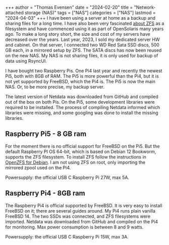 +++
author = "Thomas Evensen"
date = "2024-02-20"
title =  "Network-attached storage (NAS)"
tags = ["NAS"]
categories = ["NAS"]
lastmod = "2024-04-03"
+++
I have been using a server at home as a backup and sharing files for a long time. I have also been very fascinated [about ZFS](https://openzfs.org/wiki/Main_Page) as a filesystem and have commenced using it as part of OpenSolaris many years ago. To make a long story short, the size and cost of my servers have decreased over the years. Last year, 2023, I sold my dedicated server HW and cabinet. On that server, I connected two WD Red Sata SSD discs, 500 GB each, in a mirrored setup by ZFS. The SATA discs has now been reused on the new NAS.  My NAS is not sharing files, it is only used for backup of data using RsyncUI. 

I have bought two Raspberry Pis. One Pi4 last year and recently the newest Pi5, both with 8GB of RAM. The Pi5 is more powerful than the Pi4, but it is not yet supported by FreeBSD, which the Pi4 is. The Pi5 is now the main NAS. Or, to be more precise, my backup server.

The latest version of Netdata was downloaded from GitHub and compiled out of the box on both Pis. On the Pi5, some development libraries were required to be installed. The process of compiling Netdata informed which libraries were missing, and some googling was done to install the missing libraries.

## Raspberry Pi5 - 8 GB ram

For the moment there is no official support for FreeBSD on the Pi5. But the default Raspberry PI OS 64-bit, which is based on Debian 12 Bookworm, supports the ZFS filesystem. To install ZFS follow the instructions in [OpenZFS for Debian](https://openzfs.github.io/openzfs-docs/Getting%20Started/Debian/index.html). I am not using ZFS on root, only importing the mirrored zpool used on the Pi4.

Powersupply: the official USB C Raspberry Pi 27W, max 5A.

## Raspberry Pi4 - 8GB ram

The Raspberry Pi4 is official supported by FreeBSD. It is very easy to install FreeBSD on it; there are several guides around. My Pi4 runs plain vanilla FreeBSD 14. The two SSDs was connected, and ZFS filesystems were imported. Netdata was downloaded from GitHub and compiled on the Pi4 for monitoring. Max power consumption is between 8 and 9 watts. 

Powersupply: the official USB C Raspberry Pi 15W, max 3A.